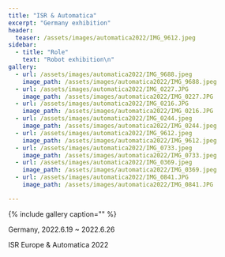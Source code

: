 ```yaml
---
title: "ISR & Automatica"
excerpt: "Germany exhibition"
header:
  teaser: /assets/images/automatica2022/IMG_9612.jpeg
sidebar:
  - title: "Role"
    text: "Robot exhibition\n"
gallery:
  - url: /assets/images/automatica2022/IMG_9688.jpeg
    image_path: /assets/images/automatica2022/IMG_9688.jpeg
  - url: /assets/images/automatica2022/IMG_0227.JPG
    image_path: /assets/images/automatica2022/IMG_0227.JPG
  - url: /assets/images/automatica2022/IMG_0216.JPG
    image_path: /assets/images/automatica2022/IMG_0216.JPG
  - url: /assets/images/automatica2022/IMG_0244.jpeg
    image_path: /assets/images/automatica2022/IMG_0244.jpeg
  - url: /assets/images/automatica2022/IMG_9612.jpeg
    image_path: /assets/images/automatica2022/IMG_9612.jpeg
  - url: /assets/images/automatica2022/IMG_0733.jpeg
    image_path: /assets/images/automatica2022/IMG_0733.jpeg
  - url: /assets/images/automatica2022/IMG_0369.jpeg
    image_path: /assets/images/automatica2022/IMG_0369.jpeg
  - url: /assets/images/automatica2022/IMG_0841.JPG
    image_path: /assets/images/automatica2022/IMG_0841.JPG

---
```


{% include gallery caption="" %}

Germany, 2022.6.19 ~ 2022.6.26

ISR Europe & Automatica 2022

